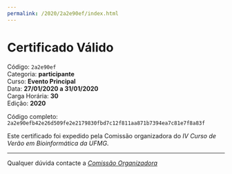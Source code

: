 ```yaml
---
permalink: /2020/2a2e90ef/index.html
---
```


# Certificado Válido

Código: `2a2e90ef`<br>
Categoria: **participante**<br>
Curso: **Evento Principal**<br>
Data: **27/01/2020 a 31/01/2020**<br>
Carga Horária: **30**<br>
Edição: **2020**<br>


Código completo: `2a2e90efb42e26d509fe2e2179830fbd7c12f811aa871b7394ea7c81e7f8a83f`


Este certificado foi expedido pela Comissão organizadora do *IV Curso de Verão em Bioinformática da UFMG*.

----

Qualquer dúvida contacte a [_Comissão Organizadora_](<mailto:cursobioinfoufmg@gmail.com$subject=[Certificados]>)


